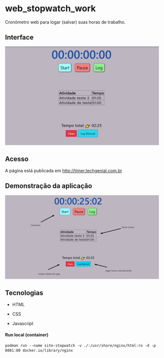 # web_stopwatch_work

Cronômetro web para logar (salvar) suas horas de trabalho.

## Interface

![interface](interface.png)

## Acesso

A página está publicada em http://timer.techgenial.com.br

## Demonstração da aplicação

![uso](interface-uso.png)

## Tecnologias

- HTML

- CSS

- Javascript

#### Run local (container)

```shell
podman run --name site-stopwatch -v ./:/usr/share/nginx/html:ro -d -p 8081:80 docker.io/library/nginx
```

